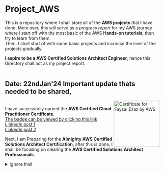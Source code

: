 # Project_AWS
This is a repository where I shall store all of the <b>AWS projects</b> that I have done. More over, this will serve as a <i>progress report</i> for my AWS journey where I start off with the most basic of the AWS <b>Hands-on tutorials</b>, then try to learn from them.  
Then, I shall start of with some basic projects and increase the level of the projects gradually.  

<b>I aspire to be a AWS Certified Solutions Architect Engineer</b>, hence this Directory shall act as my project report.   
<br />
## Date: 22ndJan'24 Important update thats needed to be shared,
[<img src="https://images.credly.com/size/680x680/images/00634f82-b07f-4bbd-a6bb-53de397fc3a6/image.png" alt="Certificate for Faysal Ezaz by AWS" align="right" width="150">](https://www.credly.com/badges/d60f30d9-1304-4ce6-a4a6-0322d307b88d/linked_in?t=s7oguy)  
I have successfully earned the <b>AWS Certified Cloud Practitioner Certificate</b>.  
[The badge can be viewed by clicking this link](https://www.credly.com/badges/d60f30d9-1304-4ce6-a4a6-0322d307b88d/public_url)  
[LinkedIn post 1](https://www.linkedin.com/feed/update/urn:li:activity:7155280608502403073/)   
[LinkedIn post 2](https://www.linkedin.com/feed/update/urn:li:activity:7155285219829239810/)  

Next, I am Preparing for the <b>Almighty AWS Certified Solutions Architect Certification</b>, after this is done, I shall be focusing on clearing the <strong>AWS Certified Solutions Architect Professionals</strong>.  


<details>
  <summary>Ignore this!</summary>
  I was trying to use []() in some other form.  
  The following code is the same.  
  <a href="https://www.linkedin.com/feed/update/urn:li:activity:7155280608502403073/" style="color: black; text-decoration: underline; text-decoration-style: dotted">LinkedIn post 1</a>
</details>

